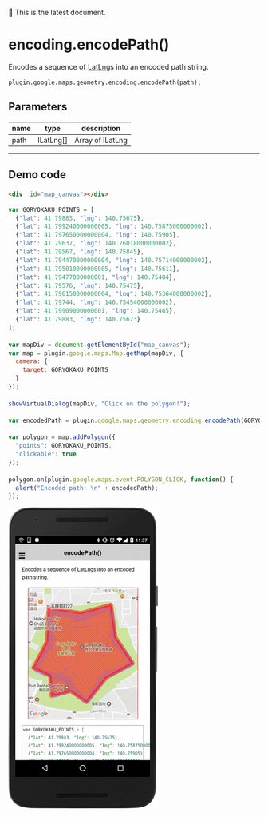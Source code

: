 :green_heart: This is the latest document.

# encoding.encodePath()

Encodes a sequence of [LatLng](../../../LatLng/README.md)s into an encoded path string.

```
plugin.google.maps.geometry.encoding.encodePath(path);
```

## Parameters

name           | type          | description
---------------|---------------|---------------------------------------
path           | ILatLng[]     | Array of ILatLng
-----------------------------------------------------------------------

## Demo code

```html
<div  id="map_canvas"></div>
```

```js
var GORYOKAKU_POINTS = [
  {"lat": 41.79883, "lng": 140.75675},
  {"lat": 41.799240000000005, "lng": 140.75875000000002},
  {"lat": 41.797650000000004, "lng": 140.75905},
  {"lat": 41.79637, "lng": 140.76018000000002},
  {"lat": 41.79567, "lng": 140.75845},
  {"lat": 41.794470000000004, "lng": 140.75714000000002},
  {"lat": 41.795010000000005, "lng": 140.75611},
  {"lat": 41.79477000000001, "lng": 140.75484},
  {"lat": 41.79576, "lng": 140.75475},
  {"lat": 41.796150000000004, "lng": 140.75364000000002},
  {"lat": 41.79744, "lng": 140.75454000000002},
  {"lat": 41.79909000000001, "lng": 140.75465},
  {"lat": 41.79883, "lng": 140.75673}
];

var mapDiv = document.getElementById("map_canvas");
var map = plugin.google.maps.Map.getMap(mapDiv, {
  camera: {
    target: GORYOKAKU_POINTS
  }
});

showVirtualDialog(mapDiv, "Click on the polygon!");

var encodedPath = plugin.google.maps.geometry.encoding.encodePath(GORYOKAKU_POINTS);

var polygon = map.addPolygon({
  "points": GORYOKAKU_POINTS,
  "clickable": true
});

polygon.on(plugin.google.maps.event.POLYGON_CLICK, function() {
  alert("Encoded path: \n" + encodedPath);
});

```

![](image.gif)
